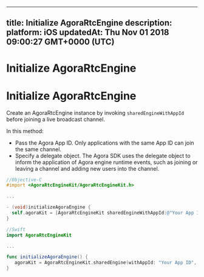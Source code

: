 
---
title: Initialize AgoraRtcEngine
description: 
platform: iOS
updatedAt: Thu Nov 01 2018 09:00:27 GMT+0000 (UTC)
---
# Initialize AgoraRtcEngine
# Initialize AgoraRtcEngine
Create an AgoraRtcEngine instance by invoking `sharedEngineWithAppId` before joining a live broadcast channel.

In this method:

- Pass the Agora App ID. Only applications with the same App ID can join the same channel.
- Specify a delegate object. The Agora SDK uses the delegate object to inform the application of Agora engine runtime events, such as joining or leaving a channel and adding new users into the channel.

```objective-c
//Objective-C
#import <AgoraRtcEngineKit/AgoraRtcEngineKit.h>

...

- (void)initializeAgoraEngine {
  self.agoraKit = [AgoraRtcEngineKit sharedEngineWithAppId:@"Your App ID" delegate:self];
}
```

```swift
//Swift
import AgoraRtcEngineKit

...

func initializeAgoraEngine() {
   agoraKit = AgoraRtcEngineKit.sharedEngine(withAppId: "Your App ID", delegate: self)
}
```
